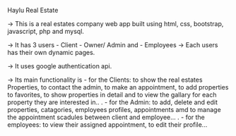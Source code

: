   Haylu Real Estate


-> This is a real estates company web app built using html, css, bootstrap, javascript, php and mysql.


-> It has 3 users - Client
               - Owner/ Admin and 
               - Employees
-> Each users has their own dynamic pages.


-> It uses google authentication api.


-> Its main functionality is - for the Clients: to show the real estates Properties, to contact the admin, to make an appointment, to add properties to favorites, to show properties in detail and to view the gallary for each property they are interested in..
.
                             - for the Admin: to add, delete and edit properties, catagories, employees profiles, appointments amd to manage the appointment scadules between client and employee...
.
                             - for the employees: to view their assigned appointment, to edit their profile...
